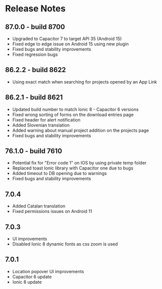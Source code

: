 # Release Notes

## 87.0.0 - build 8700

- Upgraded to Capacitor 7 to target API 35 (Android 15)
- Fixed edge to edge issue on Android 15 using new plugin
- Fixed bugs and stability improvements
- Fixed regression bugs

## 86.2.2 - build 8622
- Using exact match when searching for projects opened by an App Link

## 86.2.1 - build 8621
- Updated build number to match Ionic 8 - Capacitor 6 versions
- Fixed wrong sorting of forms on the download entries page
- Fixed header for alert notification
- Added Slovenian translation
- Added warning about manual project addition on the projects page
- Fixed bugs and stability improvements


## 76.1.0 - build 7610
 - Potential fix for "Error code 1" on IOS by using private temp folder
 - Replaced toast Ionic library with Capacitor one due to bugs
 - Added timeout to DB opening due to warnings
 - Fixed bugs and stability improvements

## 7.0.4
 - Added Catalan translation
 - Fixed permissions issues on Android 11

## 7.0.3
 - UI improvements
 - Disabled Ionic 8 dynamic fonts as css zoom is used

## 7.0.1
 - Location popover UI improvements
 - Capacitor 6 update
 - Ionic 8 update
